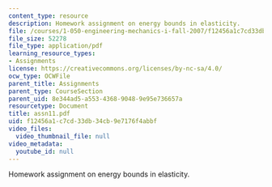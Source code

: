 ```yaml
---
content_type: resource
description: Homework assignment on energy bounds in elasticity.
file: /courses/1-050-engineering-mechanics-i-fall-2007/f12456a1c7cd33db34cb9e7176f4abbf_assn11.pdf
file_size: 52278
file_type: application/pdf
learning_resource_types:
- Assignments
license: https://creativecommons.org/licenses/by-nc-sa/4.0/
ocw_type: OCWFile
parent_title: Assignments
parent_type: CourseSection
parent_uid: 8e344ad5-a553-4368-9048-9e95e736657a
resourcetype: Document
title: assn11.pdf
uid: f12456a1-c7cd-33db-34cb-9e7176f4abbf
video_files:
  video_thumbnail_file: null
video_metadata:
  youtube_id: null
---
```

Homework assignment on energy bounds in elasticity.